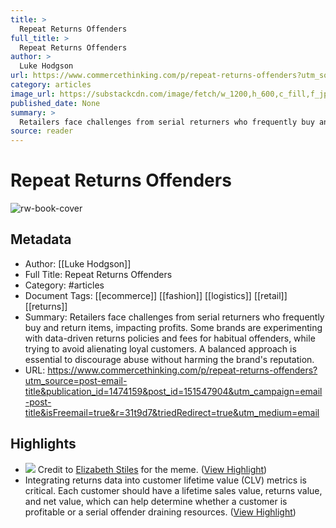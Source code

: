 ```yaml
---
title: >
  Repeat Returns Offenders
full_title: >
  Repeat Returns Offenders
author: >
  Luke Hodgson
url: https://www.commercethinking.com/p/repeat-returns-offenders?utm_source=post-email-title&publication_id=1474159&post_id=151547904&utm_campaign=email-post-title&isFreemail=true&r=31t9d7&triedRedirect=true&utm_medium=email
category: articles
image_url: https://substackcdn.com/image/fetch/w_1200,h_600,c_fill,f_jpg,q_auto:good,fl_progressive:steep,g_auto/https%3A%2F%2Fsubstack-post-media.s3.amazonaws.com%2Fpublic%2Fimages%2Fe4326fdf-b61d-4084-8581-c8ab9f8820c2_1120x800.jpeg
published_date: None
summary: >
  Retailers face challenges from serial returners who frequently buy and return items, impacting profits. Some brands are experimenting with data-driven returns policies and fees for habitual offenders, while trying to avoid alienating loyal customers. A balanced approach is essential to discourage abuse without harming the brand's reputation.
source: reader
---
```

# Repeat Returns Offenders

![rw-book-cover](https://substackcdn.com/image/fetch/w_1200,h_600,c_fill,f_jpg,q_auto:good,fl_progressive:steep,g_auto/https%3A%2F%2Fsubstack-post-media.s3.amazonaws.com%2Fpublic%2Fimages%2Fe4326fdf-b61d-4084-8581-c8ab9f8820c2_1120x800.jpeg)

## Metadata
- Author: [[Luke Hodgson]]
- Full Title: Repeat Returns Offenders
- Category: #articles
- Document Tags: [[ecommerce]] [[fashion]] [[logistics]] [[retail]] [[returns]] 
- Summary: Retailers face challenges from serial returners who frequently buy and return items, impacting profits. Some brands are experimenting with data-driven returns policies and fees for habitual offenders, while trying to avoid alienating loyal customers. A balanced approach is essential to discourage abuse without harming the brand's reputation.
- URL: https://www.commercethinking.com/p/repeat-returns-offenders?utm_source=post-email-title&publication_id=1474159&post_id=151547904&utm_campaign=email-post-title&isFreemail=true&r=31t9d7&triedRedirect=true&utm_medium=email

## Highlights
- [![](https://substackcdn.com/image/fetch/w_1456,c_limit,f_auto,q_auto:good,fl_progressive:steep/https%3A%2F%2Fsubstack-post-media.s3.amazonaws.com%2Fpublic%2Fimages%2F3dcd49bc-cb67-4366-a07e-dc2511ad8907_887x447.png)](https://substackcdn.com/image/fetch/f_auto,q_auto:good,fl_progressive:steep/https%3A%2F%2Fsubstack-post-media.s3.amazonaws.com%2Fpublic%2Fimages%2F3dcd49bc-cb67-4366-a07e-dc2511ad8907_887x447.png)
  Credit to [Elizabeth Stiles](https://www.instagram.com/elizabethstilesuk/) for the meme. ([View Highlight](https://read.readwise.io/read/01jgbm3t4c5p9nrkjrx17p4x2a))
- Integrating returns data into customer lifetime value (CLV) metrics is critical. Each customer should have a lifetime sales value, returns value, and net value, which can help determine whether a customer is profitable or a serial offender draining resources. ([View Highlight](https://read.readwise.io/read/01jgbm5zxspftaqw2fbh97v9de))



